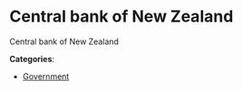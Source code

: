 # Central bank of New Zealand


Central bank of New Zealand



**Categories**:
- [Government](https://github.com/apis-list/apis-list#government)




